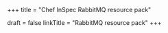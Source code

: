+++
title = "Chef InSpec RabbitMQ resource pack"

draft = false
linkTitle = "RabbitMQ resource pack"
+++